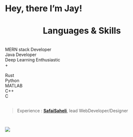 
# Hey, there I’m Jay! 

<h1 align="center">Languages & Skills</h1>
<br/>
     MERN stack Developer
 
<br/>
     Java Developer
<br/>
Deep Learning Enthusiastic
<br/>
       +
<br/>
<br/>
     Rust
   <br/> 
   Python
   <br/>
   MATLAB
   <br/>
     C++
  <br/>
   C
  <br/>
  <br/>

> Experience : [**SafaiSaheli**](https://www.safaisaheli.com), lead WebDeveloper/Designer

  
  <br/>

        
![](https://c.tenor.com/CwZDbX7DvR8AAAAd/pixel-sakura.gif)
        
